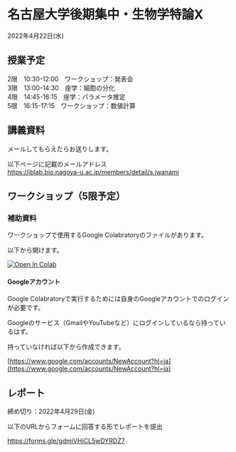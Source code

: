 # 名古屋大学後期集中・生物学特論X

2022年4月22日(水)

## 授業予定

2限　10:30-12:00　ワークショップ：発表会  
3限　13:00-14:30　座学：細胞の分化  
4限　14:45-16:15　座学：パラメータ推定  
5限　16:15-17:15　ワークショップ：数値計算  


## 講義資料

メールしてもらえたらお送りします。

以下ページに記載のメールアドレス  
https://iblab.bio.nagoya-u.ac.jp/members/detail/s.iwanami


## ワークショップ（5限予定）

### 補助資料

ワークショップで使用するGoogle Colabratoryのファイルがあります。

以下から開けます。  

[![Open In Colab](https://colab.research.google.com/assets/colab-badge.svg)](https://colab.research.google.com/github/iwanaminami/tokuronX2022/blob/main/SIR.ipynb)


#### Googleアカウント

Google Colabratoryで実行するためには自身のGoogleアカウントでのログインが必要です。

Googleのサービス（GmailやYouTubeなど）にログインしているなら持っているはず。

持っていなければ以下から作成できます。

[https://www.google.com/accounts/NewAccount?hl=ja](https://www.google.com/accounts/NewAccount?hl=ja)

## レポート

締め切り：2022年4月29日(金)

以下のURLからフォームに回答する形でレポートを提出

https://forms.gle/gdmiVHiCL5wDYRDZ7
